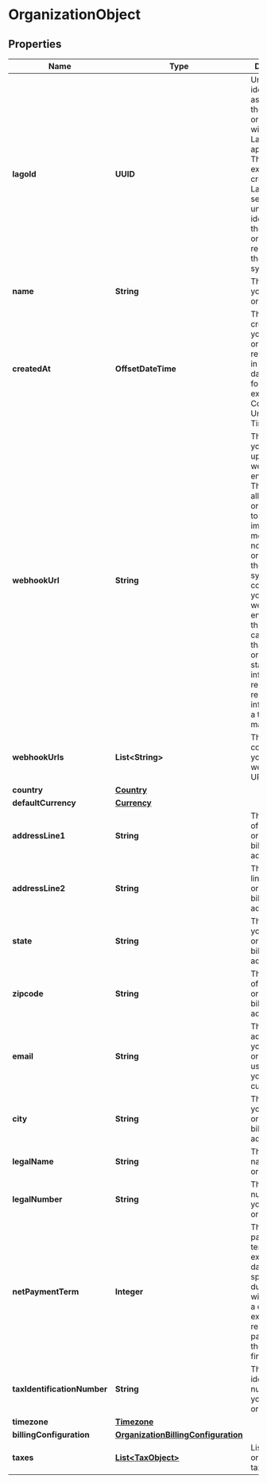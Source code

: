 

# OrganizationObject


## Properties

| Name | Type | Description | Notes |
|------------ | ------------- | ------------- | -------------|
|**lagoId** | **UUID** | Unique identifier assigned to the organization within the Lago application. This ID is exclusively created by Lago and serves as a unique identifier for the organization&#39;s record within the Lago system |  |
|**name** | **String** | The name of your organization. |  |
|**createdAt** | **OffsetDateTime** | The date of creation of your organization, represented in ISO 8601 datetime format and expressed in Coordinated Universal Time (UTC). |  |
|**webhookUrl** | **String** | The URL of your newest updated webhook endpoint. This URL allows your organization to receive important messages, notifications, or data from the Lago system. By configuring your webhook endpoint to this URL, you can ensure that your organization stays informed and receives relevant information in a timely manner. |  [optional] |
|**webhookUrls** | **List&lt;String&gt;** | The array containing your webhooks URLs. |  [optional] |
|**country** | [**Country**](Country.md) |  |  [optional] |
|**defaultCurrency** | [**Currency**](Currency.md) |  |  [optional] |
|**addressLine1** | **String** | The first line of your organization’s billing address. |  [optional] |
|**addressLine2** | **String** | The second line of your organization’s billing address. |  [optional] |
|**state** | **String** | The state of your organization’s billing address. |  [optional] |
|**zipcode** | **String** | The zipcode of your organization’s billing address. |  [optional] |
|**email** | **String** | The email address of your organization used to bill your customers. |  [optional] |
|**city** | **String** | The city of your organization’s billing address. |  [optional] |
|**legalName** | **String** | The legal name of your organization. |  [optional] |
|**legalNumber** | **String** | The legal number of your organization. |  [optional] |
|**netPaymentTerm** | **Integer** | The net payment term, expressed in days, specifies the duration within which a customer is expected to remit payment after the invoice is finalized. |  [optional] |
|**taxIdentificationNumber** | **String** | The tax identification number of your organization. |  [optional] |
|**timezone** | [**Timezone**](Timezone.md) |  |  [optional] |
|**billingConfiguration** | [**OrganizationBillingConfiguration**](OrganizationBillingConfiguration.md) |  |  |
|**taxes** | [**List&lt;TaxObject&gt;**](TaxObject.md) | List of default organization taxes |  [optional] |



